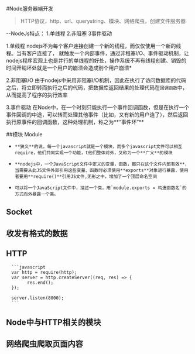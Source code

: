 #Node服务器端开发

> HTTP协议，http、url、querystring、模块、网络爬虫，创建文件服务器

--NodeJs特点：
     1.单线程          2.非阻塞             3事件驱动

1.单线程
nodejs不为每个客户连接创建一个新的线程，而仅仅使用一个新的线程。当有客户连接了，  就触发一个内部事件，通过非租塞I/O、事件驱动机制，让nodejs程序宏观上也是并行的单线程的好处，操作系统不再有线程创建、销毁的时间开销坏处就是一个用户的崩溃会造成别个用户崩溃*

2.非阻塞I/O
由于nodejs中采用非阻塞I/O机制，因此在执行了访问数据库的代码之后，将立即转而执行之后的代码，把数据库返回结果的处理代码在`回调函数`中，从而提高了程序的执行效率  

3.事件驱动
在Node中，在一个时刻只能执行一个事件回调函数，但是在执行一个事件回调的中途，可以转而处理其他事件（比如，又有新的用户连了），然后返回执行原事件的回调函数，这种处理机制，称之为**“事件环”**

##模块 Module

*     **狭义**的说，每一个javascript就是一个模块，而多个javascript文件可以相互require，他们共同实现一个功能，t他们整体对外，又称为一个**广义**的模块

*     **nodejs中，一个JavaScript文件中定义的变量，函数，都只在这个文件内部有效**，当需要从此JS文件外部引用这些变量、函数时必须使用**exports**对象进行暴露，使用者要用**require()**引用JS文件,无形之中，增加了一个顶层命名空间

*     可以将一个JavaScript文件中，描述一个类，用`module.exports = 构造函数名`的方式向外暴露一个类。

## Socket

## 收发有格式的数据


## HTTP

      ```javascript
      var http = require(http);
      var server = http.createServer((req, res) => {
            res.end();
      });
    
      server.listen(8000);
      ```

## Node中与HTTP相关的模块



## 网络爬虫爬取页面内容